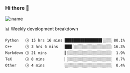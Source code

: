 ### Hi there 👋

<!--
**lv2020/lv2020** is a ✨ _special_ ✨ repository because its `README.md` (this file) appears on your GitHub profile.

Here are some ideas to get you started:

- 🔭 I’m currently working on ...
- 🌱 I’m currently learning ...
- 👯 I’m looking to collaborate on ...
- 🤔 I’m looking for help with ...
- 💬 Ask me about ...
- 📫 How to reach me: ...
- 😄 Pronouns: ...
- ⚡ Fun fact: ...
-->
![:name](https://count.getloli.com/get/@:lv2020)
 <!-- waka-box start -->
📊 Weekly development breakdown
```text
Python   🕓 15 hrs 16 mins ████████████████▊░░░░ 80.1%
C++      🕓 3 hrs 6 mins   ███▍░░░░░░░░░░░░░░░░░ 16.3%
Markdown 🕓 21 mins        ▍░░░░░░░░░░░░░░░░░░░░  1.9%
TeX      🕓 8 mins         ▏░░░░░░░░░░░░░░░░░░░░  0.7%
Other    🕓 4 mins         ░░░░░░░░░░░░░░░░░░░░░  0.4%
```
<!-- Powered by https://github.com/YouEclipse/waka-box-go . -->
<!-- waka-box end -->
